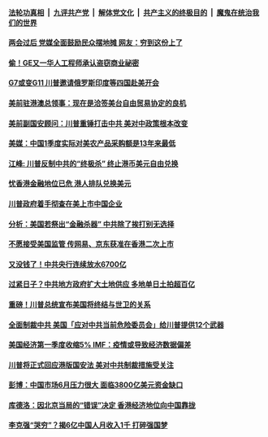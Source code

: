 ####  [法轮功真相](../../../../basic/blob/master/README.md?t=05312301) &nbsp;|&nbsp; [九评共产党](../../../../9ping.md/blob/master/README.md?t=05312301) &nbsp;|&nbsp; [解体党文化](../../../../jtdwh.md/blob/master/README.md?t=05312301)  &nbsp;|&nbsp; [共产主义的终极目的](../../../../gczydzjmd.md/blob/master/README.md?t=05312301) &nbsp;|&nbsp; [魔鬼在统治我们的世界](../../../../mgztzwmdsj.md/blob/master/README.md?t=05312301) 

#### [两会过后 党媒全面鼓励民众摆地摊 网友：穷到这份上了](../pages/soh7/384915.md?t=05312301) 
#### [偷！GE又一华人工程师承认盗窃商业祕密](../pages/soh7/384897.md?t=05312301) 
#### [G7或变G11 川普邀请俄罗斯印度等四国赴美开会](../pages/soh7/384885.md?t=05312301) 
#### [美前驻港澳总领事：现在是洽签美台自由贸易协定的良机](../pages/soh7/384781.md?t=05312301) 
#### [美前副国安顾问：川普重锤打击中共 美对中政策根本改变](../pages/soh7/384741.md?t=05312301) 
#### [美媒：中国1季度实际对美农产品采购额是13年来最低](../pages/soh7/384649.md?t=05312301) 
#### [江峰: 川普反制中共的“终极杀” 终止港币美元自由兑换](../pages/soh7/384634.md?t=05312301) 
#### [忧香港金融地位已危 港人排队兑换美元](../pages/soh7/384601.md?t=05312301) 
#### [川普政府着手彻查在美上市中国企业](../pages/soh7/384628.md?t=05312301) 
#### [分析：美国若祭出“金融杀器” 中共除了挨打别无选择](../pages/soh7/384577.md?t=05312301) 
#### [不愿接受美国监管 传网易、京东获准在香港二次上市](../pages/soh7/384604.md?t=05312301) 
#### [又没钱了！中共央行连续放水6700亿](../pages/soh7/384607.md?t=05312301) 
#### [过紧日子？中共地方政府扩大土地供应 多地单日土拍超百亿](../pages/soh7/384610.md?t=05312301) 
#### [重磅！川普总统宣布美国将终结与世卫的关系](../pages/soh7/384565.md?t=05312301) 
#### [全面制裁中共 美国「应对中共当前危险委员会」给川普提供12个武器](../pages/soh7/384532.md?t=05312301) 
#### [美国经济第一季度收缩5% IMF：疫情或导致经济数据偏差](../pages/soh7/384439.md?t=05312301) 
#### [ 川普将正式回应港版国安法 美对中共制裁措施受关注](../pages/soh7/384385.md?t=05312301) 
#### [彭博：中国市场6月压力很大 面临3800亿美元资金缺口](../pages/soh7/384382.md?t=05312301) 
#### [库德洛：因北京当局的“错误”决定 香港经济地位向中国靠拢](../pages/soh7/384376.md?t=05312301) 
#### [李克强“哭穷”？揭6亿中国人月收入1千 打碎强国梦](../pages/soh7/384334.md?t=05312301) 
